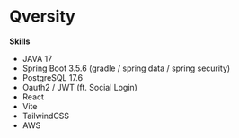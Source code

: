 # Qversity

**Skills**
  
* JAVA 17 
* Spring Boot 3.5.6 (gradle / spring data / spring security)
* PostgreSQL 17.6
* Oauth2 / JWT (ft. Social Login)
* React
* Vite
* TailwindCSS
* AWS
